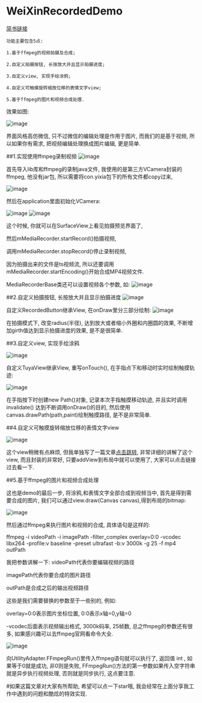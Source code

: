 # WeiXinRecordedDemo

<a href="http://www.jianshu.com/p/15f6efd66f83" target="_blank">简书链接</a>

```
功能主要包含5点: 

1.基于ffmpeg的视频拍摄及合成;

2.自定义拍摄按钮, 长按放大并且显示拍摄进度;

3.自定义view, 实现手绘涂鸦;

4.自定义可触摸旋转缩放位移的表情文字view;

5.基于ffmpeg的图片和视频合成处理.
```

效果如图:

![image](http://p1.bpimg.com/1949/91265a1c314bbbcb.gif)

界面风格高仿微信, 只不过微信的编辑处理是作用于图片, 而我们的是基于视频, 所以如果你有需求, 把视频编辑处理换成图片编辑, 更是简单.

##1.实现使用ffmpeg录制视频
![image](http://upload-images.jianshu.io/upload_images/2582948-d1fa96643d11b381.png?imageMogr2/auto-orient/strip)

首先导入lib库和ffmpeg的录制java文件, 我使用的是第三方VCamera封装的ffmpeg, 他没有jar包, 所以需要将con.yixia包下的所有文件都copy过来,

![image](http://upload-images.jianshu.io/upload_images/2582948-92323efee5b4ca92.png?imageMogr2/auto-orient/strip%7CimageView2/2/w/1240)

然后在application里面初始化VCamera:

![image](http://upload-images.jianshu.io/upload_images/2582948-c0d7cd1195f77d29.png?imageMogr2/auto-orient/strip%7CimageView2/2/w/1240)
![image](http://upload-images.jianshu.io/upload_images/2582948-614e921e364ae44b.png?imageMogr2/auto-orient/strip%7CimageView2/2/w/1240)

这个时候, 你就可以在SurfaceView上看见拍摄预览界面了, 

然后mMediaRecorder.startRecord()拍摄视频, 

调用mMediaRecorder.stopRecord()停止录制视频, 

因为拍摄出来的文件是ts视频流, 所以还要调用mMediaRecorder.startEncoding()开始合成MP4视频文件.

MediaRecorderBase类还可以设置视频各个参数, 如:
![image](http://upload-images.jianshu.io/upload_images/2582948-c32e062be8e6967c.png?imageMogr2/auto-orient/strip%7CimageView2/2/w/1240)

##2.自定义拍摄按钮, 长按放大并且显示拍摄进度
![image](http://upload-images.jianshu.io/upload_images/2582948-ea056dedb3424b49.png?imageMogr2/auto-orient/strip%7CimageView2/2/w/1240)

自定义RecordedButton继承View, 在onDraw里分三部分绘制:
![image](http://upload-images.jianshu.io/upload_images/2582948-f9da153e728525e4.png?imageMogr2/auto-orient/strip%7CimageView2/2/w/1240)

在拍摄模式下, 改变radius(半径), 达到放大或者缩小外圈和内圈圆的效果, 不断增加girth值达到显示拍摄进度的效果, 是不是很简单.

##3.自定义view, 实现手绘涂鸦

![image](http://upload-images.jianshu.io/upload_images/2582948-bb858f472413c026.png?imageMogr2/auto-orient/strip)

自定义TuyaView继承View, 重写onTouch(), 在手指点下和移动时实时绘制触摸轨迹:

![image](http://upload-images.jianshu.io/upload_images/2582948-d20beb371e9bacca.png?imageMogr2/auto-orient/strip%7CimageView2/2/w/1240)

在手指按下时创建new Path()对象, 记录本次手指触摸移动轨迹, 并且实时调用invalidate() 达到不断调用onDraw()的目的, 然后使用canvas.drawPath(path,paint)绘制触摸路径, 是不是非常简单.

##4.自定义可触摸旋转缩放位移的表情文字view

![image](http://upload-images.jianshu.io/upload_images/2582948-34296a81d7d95621.png?imageMogr2/auto-orient/strip%7CimageView2/2/w/1240)

这个view稍微有点麻烦, 但我单独写了一篇文章<a href="http://www.jianshu.com/p/15f6efd66f83" target="_blank">点击跳转</a>, 非常详细的讲解了这个view, 而且封装的非常好, 只要addView到布局中就可以使用了, 大家可以点击链接过去看一下.

##5.基于ffmpeg的图片和视频合成处理

这也是demo的最后一步, 将涂鸦,和表情文字全部合成到视频当中, 首先是得到需要合成的图片, 我们可以通过view.draw(Canvas canvas),得到布局的bitmap:

![image](http://upload-images.jianshu.io/upload_images/2582948-bc672756893b8e29.png?imageMogr2/auto-orient/strip%7CimageView2/2/w/1240)

然后通过ffmpeg来执行图片和视频的合成, 具体语句是这样的:

ffmpeg -i videoPath -i imagePath -filter_complex overlay=0:0 -vcodec libx264 -profile:v baseline -preset ultrafast -b:v 3000k -g 25 -f mp4 outPath

我把参数讲解一下: videoPath代表你要编辑视频的路径

imagePath代表你要合成的图片路径

outPath是合成之后的输出视频路径

这些是我们需要替换的参数至于一些别的, 例如:

overlay=0:0表示图片坐标位置, 0:0表示x轴=0,y轴=0

-vcodec后面表示视频输出格式, 3000k码率, 25帧数, 总之ffmpeg的参数还有很多, 如果感兴趣可以去ffmpeg官网看命令大全.

![image](http://upload-images.jianshu.io/upload_images/2582948-4896200dba364093.png?imageMogr2/auto-orient/strip%7CimageView2/2/w/1240)

向UtilityAdapter.FFmpegRun()里传入ffmpeg语句就可以执行了, 返回值 int , 如果等于0就是成功, 非0则是失败, FFmpegRun()方法的第一参数如果传入空字符串就是异步执行视频处理, 否则就是同步执行, 这点要注意.

#如果这篇文章对大家有所帮助, 希望可以点一下star哦, 我会经常在上面分享我工作中遇到的问题和酷炫的特效实现.
